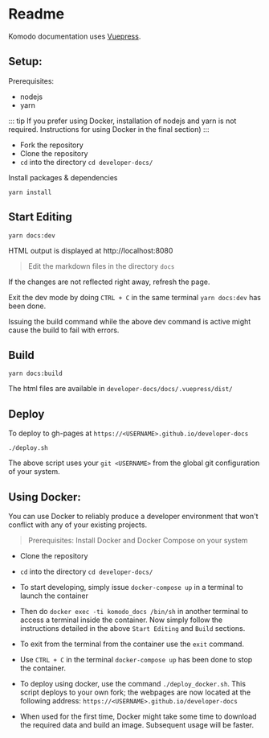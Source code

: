 # Readme

Komodo documentation uses [Vuepress](https://vuepress.vuejs.org/).

## Setup:

Prerequisites: 
  * nodejs 
  * yarn

::: tip
If you prefer using Docker, installation of nodejs and yarn is not required. Instructions for using Docker in the final section)
:::

* Fork the repository
* Clone the repository
* `cd` into the directory `cd developer-docs/`

Install packages & dependencies

```shell
yarn install
```

## Start Editing

```shell
yarn docs:dev
```

HTML output is displayed at http://localhost:8080

>Edit the markdown files in the directory `docs`

If the changes are not reflected right away, refresh the page.

Exit the dev mode by doing `CTRL + C` in the same terminal `yarn docs:dev` has been done. 

Issuing the build command while the above dev command is active might cause the build to fail with errors.

## Build

```shell
yarn docs:build
```

The html files are available in `developer-docs/docs/.vuepress/dist/`

## Deploy

To deploy to gh-pages at `https://<USERNAME>.github.io/developer-docs`

```shell
./deploy.sh
```

The above script uses your `git <USERNAME>` from the global git configuration of your system.

## Using Docker:

You can use Docker to reliably produce a developer environment that won't conflict with any of your existing projects.

> Prerequisites: Install Docker and Docker Compose on your system

* Clone the repository
* `cd` into the directory `cd developer-docs/`

* To start developing, simply issue `docker-compose up` in a terminal to launch the container
* Then do `docker exec -ti komodo_docs /bin/sh` in another terminal to access a terminal inside the container. Now simply follow the instructions detailed in the above `Start Editing` and `Build` sections.
* To exit from the terminal from the container use the `exit` command.
* Use `CTRL + C` in the terminal `docker-compose up` has been done to stop the container.
* To deploy using docker, use the command `./deploy_docker.sh`. This script deploys to your own fork; the webpages are now located at the following address: `https://<USERNAME>.github.io/developer-docs`
* When used for the first time, Docker might take some time to download the required data and build an image. Subsequent usage will be faster.

